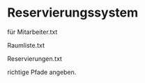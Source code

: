 # Reservierungssystem
für 
Mitarbeiter.txt

Raumliste.txt

Reservierungen.txt

richtige Pfade angeben.
